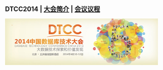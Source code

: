 ## DTCC2014 | [大会简介](https://dtcc.it168.com/2014/) | [会议议程](https://dtcc.it168.com/2014/richeng.html)

![](doc/images/banner.jpeg)
